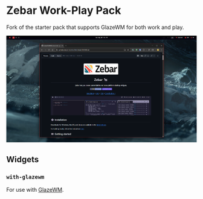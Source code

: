# Zebar Work-Play Pack

Fork of the starter pack that supports GlazeWM for both work and play.

![Screenshot of work-play theme](./resources/preview-image.png)

## Widgets

### `with-glazewm`

For use with [GlazeWM](https://github.com/glzr-io/glazewm).
